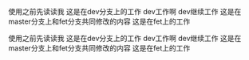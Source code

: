 使用之前先读读我
这是在dev分支上的工作
dev工作啊
dev继续工作
这是在master分支上和fet分支共同修改的内容
这是在fet上的工作

使用之前先读读我
这是在dev分支上的工作
dev工作啊
dev继续工作
这是在master分支上和fet分支共同修改的内容
这是在fet上的工作
